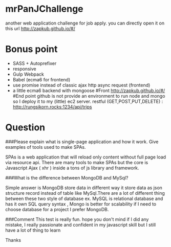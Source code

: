 # mrPanJChallenge
another web application challenge for job apply. you can directly open it on this url http://zapkub.github.io/#/

# Bonus point
 - SASS + Autoprefixer
 - responsive
 - Gulp Webpack
 - Babel (ecma6 for frontend)
 - use promise instead of classic ajax http async request (frontend)
 - a little ecma6 backend with mongoose
#Front
  http://zapkub.github.io/#/
#End point
  github is not provide an environment to run node and mongo so I deploy it to my (little) ec2 server.
  restful (GET,POST,PUT,DELETE) : http://rungsikorn.rocks:1234/api/trips

# Question

###Please explain what is single-page application and how it work. Give examples of tools used to make SPAs.

SPAs is a web application that will reload only content without full page load via resource api.
There are many tools to make SPAs but the core is Javascript Ajax ( xhr ) inside a tons of js library and framework.

###What is the difference between MongoDB and MySql?

Simple answer is MongoDB store data in different way it store data as json structure record instead of table like MySql.There are a lot of different thing between these two style of database ex. MySQL is relational database and has it own SQL query syntax , Mongo is better for scalability if I need to choose database for a project I prefer MongoDB.


###Comment
This test is really fun. hope you don't mind if I did any mistake, I really passionate and confident in my javascript skill but I still have a lot of thing to learn

Thanks
